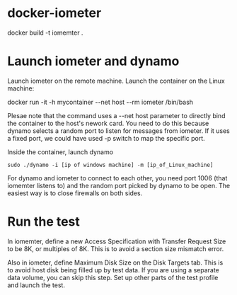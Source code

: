 # docker-iometer

docker build -t iomemter .

# Launch iometer and dynamo

Launch iometer on the remote machine.
Launch the container on the Linux machine:

docker run -it -h mycontainer --net host --rm iometer /bin/bash

Plesae note that the command uses a --net host parameter to directly bind the container to the host's nework card. You need to do this because dynamo selects a random port to listen for messages from iometer. If it uses a fixed port, we could have used -p switch to map the specific port.

Inside the container, launch dynamo

    sudo ./dynamo -i [ip of windows machine] -m [ip_of_Linux_machine] 

For dynamo and iometer to connect to each other, you need port 1006 (that iomemter listens to) and the random port picked by dynamo to be open. The easiest way is to close firewalls on both sides.

# Run the test
In iomemter, define a new Access Specification with Transfer Request Size to be 8K, or multiples of 8K. This is to avoid a section size mismatch error.

Also in iometer, define Maximum Disk Size on the Disk Targets tab. This is to avoid host disk being filled up by test data. If you are using a separate data volume, you can skip this step.
Set up other parts of the test profile and launch the test.
